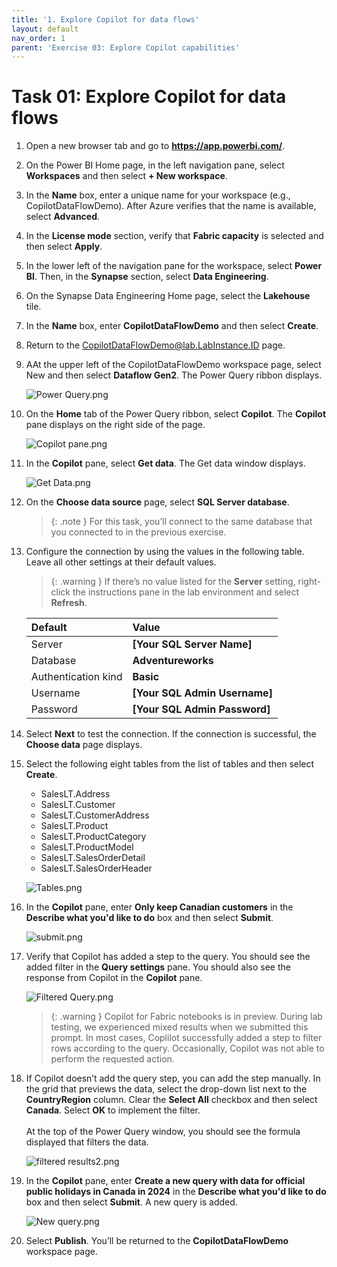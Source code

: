 ```yaml
---
title: '1. Explore Copilot for data flows'
layout: default
nav_order: 1
parent: 'Exercise 03: Explore Copilot capabilities'
---
```


# Task 01: Explore Copilot for data flows


1. Open a new browser tab and go to **https://app.powerbi.com/**.   

1. On the Power BI Home page, in the left navigation pane, select **Workspaces** and then select **+ New workspace**.

1. In the **Name** box, enter a unique name for your workspace (e.g., CopilotDataFlowDemo). After Azure verifies that the name is available, select **Advanced**.

1. In the **License mode** section, verify that **Fabric capacity** is selected and then select **Apply**.

1. In the lower left of the navigation pane for the workspace, select **Power BI**. Then, in the **Synapse** section, select **Data Engineering**. 

1. On the Synapse Data Engineering Home page, select the **Lakehouse** tile.

1. In the **Name** box, enter **CopilotDataFlowDemo** and then select **Create**.

1. Return to the CopilotDataFlowDemo@lab.LabInstance.ID page. 

1. AAt the upper left of the CopilotDataFlowDemo workspace page, select New and then select **Dataflow Gen2**. The Power Query ribbon displays.

    ![Power Query.png](../media/instructions268353/PowerQuery.png)

1. On the **Home** tab of the Power Query ribbon, select **Copilot**. The **Copilot** pane displays on the right side of the page.

    ![Copilot pane.png](../media/instructions268353/CopilotPane.png)

1. In the **Copilot** pane, select **Get data**. The Get data window displays.

    ![Get Data.png](../media/instructions268353/GetData.png)

1. On the **Choose data source** page, select **SQL Server database**.

    >{: .note }
    >For this task, you’ll connect to the same database that you connected to in the previous exercise.

1. Configure the connection by using the values in the following table. Leave all other settings at their default values.

    >{: .warning }
    >If there’s no value listed for the **Server** setting, right-click the instructions pane in the lab environment and  select **Refresh**.

    | Default | Value |
    |:---------|:---------|
    | Server   | **[Your SQL Server Name]**   |
    | Database   | ****Adventureworks****   |
    | Authentication kind   | **Basic**   |
    | Username   | **[Your SQL Admin Username]**   |
    | Password   | **[Your SQL Admin Password]**   |

1. Select **Next** to test the connection. If the connection is successful, the **Choose data** page displays.

1. Select the following eight tables from the list of tables and then select **Create**.

    - SalesLT.Address
    - SalesLT.Customer
    - SalesLT.CustomerAddress
    - SalesLT.Product
    - SalesLT.ProductCategory
    - SalesLT.ProductModel
    - SalesLT.SalesOrderDetail
    - SalesLT.SalesOrderHeader

    ![Tables.png](../media/instructions268353/Tables.png)

1. In the **Copilot** pane, enter **Only keep Canadian customers** in the **Describe what you'd like to do** box and then select **Submit**.

    ![submit.png](../media/instructions268353/submit.png)

1. Verify that Copilot has added a step to the query. You should see the added filter in the **Query settings** pane. You should also see the response from Copilot in the **Copilot** pane.

    ![Filtered Query.png](../media/instructions268353/FilteredQuery.png)

    >{: .warning }
    >Copilot for Fabric notebooks is in preview. During lab testing, we experienced mixed results when we submitted this prompt. In most cases, Coplilot successfully added a step to filter rows according to the query. Occasionally, Copilot was not able to perform the requested action.

1. If Copilot doesn’t add the query step, you can add the step manually. In the grid that previews the data, select the drop-down list next to the **CountryRegion** column. Clear the **Select All** checkbox and then select **Canada**. Select **OK** to implement the filter. </br><br>At the top of the Power Query window, you should see the formula displayed that filters the data.

    ![filtered results2.png](../media/instructions268353/filteredResults2.png)

1. In the **Copilot** pane, enter **Create a new query with data for official public holidays in Canada in 2024** in the **Describe what you'd like to do** box and then select **Submit**. A new query is added.

    ![New query.png](../media/instructions268353/New_query.png)

1. Select **Publish**. You’ll be returned to the **CopilotDataFlowDemo** workspace page.
